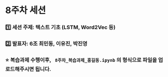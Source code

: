 # 8주차 세션

### 1️⃣ 세션 주제: 텍스트 기초 (LSTM, Word2Vec 등)
### 2️⃣ 발표자: 6조 최민동, 이유진, 박진영

### ⭐ 복습과제 수행이후, ` 8주차_복습과제_홍길동.ipynb` 의 형식으로 파일을 업로드해주시면 됩니다.
